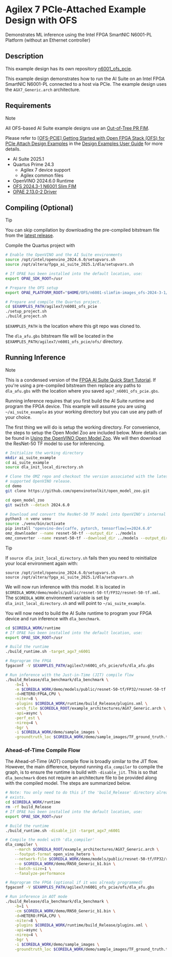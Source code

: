 


# Agilex 7 PCIe-Attached Example Design with OFS

Demonstrates ML inference using the Intel FPGA SmartNIC N6001-PL Platform (without an Ethernet controller)

## Description

This example design has its own repository [n6001_ofs_pcie](https://github.com/altera-fpga/agilex-ed-ai-suite/tree/main/agilex7/n6001_ofs_pcie).

This example design demonstrates how to run the AI Suite on an Intel FPGA
SmartNIC N6001-PL connected to a host via PCIe. The example design uses the
`AGX7_Generic.arch` architecture.


## Requirements

> [!NOTE]
> All OFS-based AI Suite example designs use an
> [Out-of-Tree PR FIM](https://ofs.github.io/ofs-2024.3-1/hw/n6001/dev_guides/fim_dev/ug_dev_fim_ofs_n6001/#223-out-of-tree-pr-fim).
>
> Please refer to
> [[OFS-PCIE] Getting Started with Open FPGA Stack (OFS) for PCIe Attach Design Examples](https://www.intel.com/content/www/us/en/docs/programmable/848957/2025-1/getting-started-with-for-attach-design.html)
> in the [Design Examples User Guide](https://www.intel.com/content/www/us/en/docs/programmable/848957/2025-1/design-examples-user-guide.html)
> for more details.

* AI Suite 2025.1
* Quartus Prime 24.3
    * Agilex 7 device support
    * Agilex common files
* OpenVINO 2024.6.0 Runtime
* [OFS 2024.3-1 N6001 Slim FIM](https://github.com/OFS/ofs-agx7-pcie-attach/releases/download/ofs-2024.3-1/n6001-slimfim-images_ofs-2024-3-1.tar.gz)
* [OPAE 2.13.0-2 Driver](https://github.com/OFS/opae-sdk/releases/tag/2.13.0-2)

## Compiling (Optional)

> [!TIP]
> You can skip compilation by downloading the pre-compiled bitstream file from
> the [latest release](https://github.com/altera-fpga/agilex-ed-ai-suite/releases).

Compile the Quartus project with

```bash
# Enable the OpenVINO and the AI Suite environments
source /opt/intel/openvino_2024.6.0/setupvars.sh
source /opt/altera/fpga_ai_suite_2025.1/dla/setupvars.sh

# If OPAE has been installed into the default location, use:
export OPAE_SDK_ROOT=/usr

# Prepare the OFS setup
export OPAE_PLATFORM_ROOT="$HOME/OFS/n6001-slimfim-images_ofs-2024-3-1/pr_build_template"

# Prepare and compile the Quartus project.
cd $EXAMPLES_PATH/agilex7/n6001_ofs_pcie
./setup_project.sh
./build_project.sh
```

`$EXAMPLES_PATH` is the location where this git repo was cloned to.

The `dla_afu.gbs` bitstream file will be located in the
`$EXAMPLES_PATH/agilex7/n6001_ofs_pcie/ofs/` directory.

## Running Inference

> [!NOTE]
> This is a condensed version of the
> [FPGA AI Suite Quick Start Tutorial](https://www.intel.com/content/www/us/en/docs/programmable/768970/2025-1/quick-start-tutorial.html).
> If you're using a pre-compiled bitstream then replace any paths to
> `dla_afu.gbs` with the location where you saved
> `agx7_n6001_ofs_pcie.gbs`.

Running inference requires that you first build the AI Suite runtime and program
the FPGA device.  This example will assume you are using `~/ai_suite_example` as
your working directory but you can use any path of your choice.

The first thing we will do is setup the working directory.  For convenience, the
steps to setup the Open Model Zoo are included below.  More details can be found
in [Using the OpenVINO Open Model Zoo](../../common/using-model-zoo.md).  We will
then download the ResNet-50 TF model to use for inferencing.

```bash
# Initialize the working directory
mkdir ai_suite_example
cd ai_suite_example
source dla_init_local_directory.sh

# Clone the OMZ repo and checkout the version associated with the latest
# supported OpenVINO release.
cd demo
git clone https://github.com/openvinotoolkit/open_model_zoo.git

cd open_model_zoo
git switch --detach 2024.6.0

# Download and convert the ResNet-50 TF model into OpenVINO's internal format
python3 -m venv venv
source ./venv/bin/activate
pip install "openvino-dev[caffe, pytorch, tensorflow]==2024.6.0"
omz_downloader --name resnet-50-tf --output_dir ../models
omz_converter --name resnet-50-tf --download_dir ../models --output_dir ../models
```

> [!TIP]
> If `source dla_init_local_directory.sh` fails then you need to reinitialize
> your local environment again with:
>
> ```shell
> source /opt/intel/openvino_2024.6.0/setupvars.sh
> source /opt/altera/fpga_ai_suite_2025.1/dla/setupvars.sh
> ```

We will now run inference with this model.  It is located in
`$COREDLA_WORK/demo/models/public/resnet-50-tf/FP32/resnet-50-tf.xml`.  The
`$COREDLA_WORK` environment variable is set by `dla_init_local_directory.sh` and
will point to `~/ai_suite_example`.

You will now need to build the AI Suite runtime to program your FPGA device and
run inference with `dla_benchmark`.

```bash
cd $COREDLA_WORK/runtime
# If OPAE has been installed into the default location, use:
export OPAE_SDK_ROOT=/usr

# Build the runtime
./build_runtime.sh -target_agx7_n6001

# Reprogram the FPGA
fpgaconf -V $EXAMPLES_PATH/agilex7/n6001_ofs_pcie/ofs/dla_afu.gbs

# Run inference with the Just-in-Time (JIT) compile flow
./build_Release/dla_benchmark/dla_benchmark \
    -b=1 \
    -m $COREDLA_WORK/demo/models/public/resnet-50-tf/FP32/resnet-50-tf.xml \
    -d=HETERO:FPGA,CPU \
    -niter=8 \
    -plugins $COREDLA_WORK/runtime/build_Release/plugins.xml \
    -arch_file $COREDLA_ROOT/example_architectures/AGX7_Generic.arch \
    -api=async \
    -perf_est \
    -nireq=4 \
    -bgr \
    -i $COREDLA_WORK/demo/sample_images \
    -groundtruth_loc $COREDLA_WORK/demo/sample_images/TF_ground_truth.txt
```

### Ahead-of-Time Compile Flow

The Ahead-of-Time (AOT) compile flow is broadly similar to the JIT flow.
However, the main difference, beyond running `dla_compiler` to compile the
graph, is to ensure the runtime is build with `-disable_jit`.  This is so that
`dla_benchmark` does not require an architecture file to be provided along with
the compiled model.  The steps are summarized below.

```bash
# Note: You only need to do this if the 'build_Release' directory already
# exists.
cd $COREDLA_WORK/runtime
rm -rf build_Release
# If OPAE has been installed into the default location, use:
export OPAE_SDK_ROOT=/usr

# Build the runtime
./build_runtime.sh -disable_jit -target_agx7_n6001

# Compile the model with 'dla_compiler'
dla_compiler \
    --march $COREDLA_ROOT/example_architectures/AGX7_Generic.arch \
    --foutput-format open_vino_hetero \
    --network-file $COREDLA_WORK/demo/models/public/resnet-50-tf/FP32/resnet-50-tf.xml \
    --o $COREDLA_WORK/demo/RN50_Generic_b1.bin \
    --batch-size=1 \
    --fanalyze-performance

# Reprogram the FPGA (optional if it was already programmed)
fpgaconf -V $EXAMPLES_PATH/agilex7/n6001_ofs_pcie/ofs/dla_afu.gbs

# Run inference in AOT mode
./build_Release/dla_benchmark/dla_benchmark \
    -b=1 \
    -cm $COREDLA_WORK/demo/RN50_Generic_b1.bin \
    -d=HETERO:FPGA,CPU \
    -niter=8 \
    -plugins $COREDLA_WORK/runtime/build_Release/plugins.xml \
    -api=async \
    -nireq=4 \
    -bgr \
    -i $COREDLA_WORK/demo/sample_images \
    -groundtruth_loc $COREDLA_WORK/demo/sample_images/TF_ground_truth.txt
```
